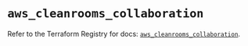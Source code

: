 # `aws_cleanrooms_collaboration`

Refer to the Terraform Registry for docs: [`aws_cleanrooms_collaboration`](https://registry.terraform.io/providers/hashicorp/aws/5.51.1/docs/resources/cleanrooms_collaboration).
